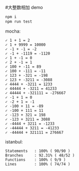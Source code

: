 #大整数相加 demo

```bash
npm i
npm run test
```



mocha:

    ✓ 1 + 1 = 2
    ✓ 1 + 9999 = 10000
    ✓ -1 + -1 = -2
    ✓ -1 + -1119 = -1120
    ✓ 1 + -1 = 0
    ✓ 2 + -1 = 1
    ✓ 100 + -11 = 89
    ✓ 100 + -111 = -11
    ✓ 123 + -321 = -198
    ✓ 123 + -3211 = -3088
    ✓ 4444 + -3211 = 1233
    ✓ 44444 + -3211 = 41233
    ✓ 44444 + -321111 = -276667
    ✓ -1 + 1 = 0
    ✓ -2 + 1 = -1
    ✓ -100 + 11 = -89
    ✓ -100 + 111 = 11
    ✓ -123 + 321 = 198
    ✓ -123 + 3211 = 3088
    ✓ -4444 + 3211 = -1233
    ✓ -44444 + 3211 = -41233
    ✓ -44444 + 321111 = 276667



istanbul:

```
Statements   : 100% ( 90/90 )
Branches     : 92.31% ( 48/52 )
Functions    : 100% ( 9/9 )
Lines        : 100% ( 74/74 )
```

